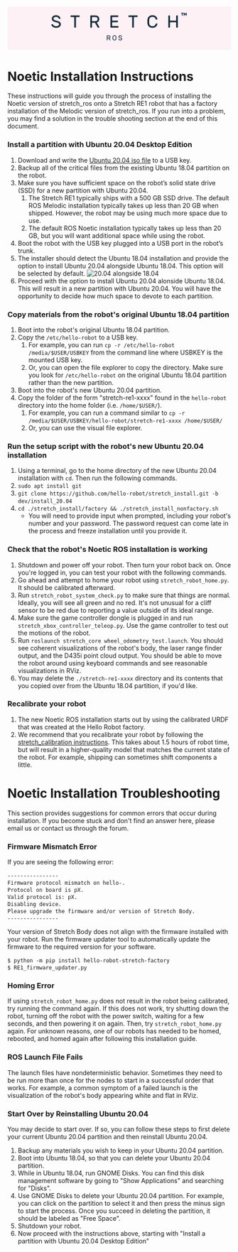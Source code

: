 ![](./images/banner.png)

# Noetic Installation Instructions

These instructions will guide you through the process of installing the Noetic version of stretch_ros onto a Stretch RE1 robot that has a factory installation of the Melodic version of stretch_ros. If you run into a problem, you may find a solution in the trouble shooting section at the end of this document.

### Install a partition with Ubuntu 20.04 Desktop Edition
1. Download and write the [Ubuntu 20.04 iso file](https://releases.ubuntu.com/20.04/ubuntu-20.04.2.0-desktop-amd64.iso) to a USB key.
2. Backup all of the critical files from the existing Ubuntu 18.04 partition on the robot.
3. Make sure you have sufficient space on the robot’s solid state drive (SSD) for a new partition with Ubuntu 20.04. 
    1. The Stretch RE1 typically ships with a 500 GB SSD drive. The default ROS Melodic installation typically takes up less than 20 GB when shipped. However, the robot may be using much more space due to use. 
    2. The default ROS Noetic installation typically takes up less than 20 GB, but you will want additional space while using the robot.
4. Boot the robot with the USB key plugged into a USB port in the robot’s trunk.
5. The installer should detect the Ubuntu 18.04 installation and provide the option to install Ubuntu 20.04 alongside Ubuntu 18.04. This option will be selected by default. ![20.04 alongside 18.04](./images/ubuntu_installation_1.jpg)
6. Proceed with the option to install Ubuntu 20.04 alonside Ubuntu 18.04. This will result in a new partition with Ubuntu 20.04. You will have the opportunity to decide how much space to devote to each partition. 

### Copy materials from the robot's original Ubuntu 18.04 partition
1. Boot into the robot's original Ubuntu 18.04 partition.
2. Copy the `/etc/hello-robot` to a USB key. 
    1. For example, you can run `cp -r /etc/hello-robot /media/$USER/USBKEY` from the command line where USBKEY is the mounted USB key.
    2. Or, you can open the file explorer to copy the directory. Make sure you look for `/etc/hello-robot` on the original Ubuntu 18.04 partition rather than the new partition. 
3. Boot into the robot's new Ubuntu 20.04 partition.
4. Copy the folder of the form "stretch-re1-xxxx" found in the `hello-robot` directory into the home folder (i.e. `/home/$USER/`).
    1. For example, you can run a command similar to `cp -r /media/$USER/USBKEY/hello-robot/stretch-re1-xxxx /home/$USER/`
    2. Or, you can use the visual file explorer. 

### Run the setup script with the robot's new Ubuntu 20.04 installation
1. Using a terminal, go to the home directory of the new Ubuntu 20.04 installation with `cd`. Then run the following commands.
2. `sudo apt install git`
3. `git clone https://github.com/hello-robot/stretch_install.git -b dev/install_20.04`
4. `cd ./stretch_install/factory && ./stretch_install_nonfactory.sh`
    - You will need to provide input when prompted, including your robot's number and your password. The password request can come late in the process and freeze installation until you provide it.

### Check that the robot's Noetic ROS installation is working
1. Shutdown and power off your robot. Then turn your robot back on. Once you're logged in, you can test your robot with the following commands.
2. Go ahead and attempt to home your robot using `stretch_robot_home.py`. It should be calibrated afterward.
3. Run `stretch_robot_system_check.py` to make sure that things are normal. Ideally, you will see all green and no red. It's not unusual for a cliff sensor to be red due to reporting a value outside of its ideal range.
4. Make sure the game controller dongle is plugged in and run `stretch_xbox_controller_teleop.py`. Use the game controller to test out the motions of the robot.
5. Run `roslaunch stretch_core wheel_odometry_test.launch`. You should see coherent visualizations of the robot's body, the laser range finder output, and the D435i point cloud output. You should be able to move the robot around using keyboard commands and see reasonable visualizations in RViz. 
6. You may delete the `./stretch-re1-xxxx` directory and its contents that you copied over from the Ubuntu 18.04 partition, if you'd like.

### Recalibrate your robot
1. The new Noetic ROS installation starts out by using the calibrated URDF that was created at the Hello Robot factory. 
2. We recommend that you recalibrate your robot by following the [stretch_calibration instructions](https://github.com/hello-robot/stretch_ros/tree/dev/noetic/stretch_calibration). This takes about 1.5 hours of robot time, but will result in a higher-quality model that matches the current state of the robot. For example, shipping can sometimes shift components a little. 

# Noetic Installation Troubleshooting

This section provides suggestions for common errors that occur during installation. If you become stuck and don't find an answer here, please email us or contact us through the forum. 

### Firmware Mismatch Error

If you are seeing the following error:
```
----------------
Firmware protocol mismatch on hello-.
Protocol on board is pX.
Valid protocol is: pX.
Disabling device.
Please upgrade the firmware and/or version of Stretch Body.
----------------
```
Your version of Stretch Body does not align with the firmware installed with your robot. Run the firmware updater tool to automatically update the firmware to the required version for your software.
```
$ python -m pip install hello-robot-stretch-factory
$ RE1_firmware_updater.py
```

### Homing Error

If using `stretch_robot_home.py` does not result in the robot being calibrated, try running the command again. If this does not work, try shutting down the robot, turning off the robot with the power switch, waiting for a few seconds, and then powering it on again. Then, try `stretch_robot_home.py` again. For unknown reasons, one of our robots has needed to be homed, rebooted, and homed again after following this installation guide.

### ROS Launch File Fails

The launch files have nondeterministic behavior. Sometimes they need to be run more than once for the nodes to start in a successful order that works. For example, a common symptom of a failed launch is the visualization of the robot's body appearing white and flat in RViz. 

### Start Over by Reinstalling Ubuntu 20.04

You may decide to start over. If so, you can follow these steps to first delete your current Ubuntu 20.04 partition and then reinstall Ubuntu 20.04. 

1. Backup any materials you wish to keep in your Ubuntu 20.04 partition. 
2. Boot into Ubuntu 18.04, so that you can delete your Ubuntu 20.04 partition. 
3. While in Ubuntu 18.04, run GNOME Disks. You can find this disk management software by going to "Show Applications" and searching for "Disks". 
4. Use GNOME Disks to delete your Ubuntu 20.04 partition. For example, you can click on the partition to select it and then press the minus sign to start the process. Once you succeed in deleting the partition, it should be labeled as "Free Space".
5. Shutdown your robot. 
6. Now proceed with the instructions above, starting with "Install a partition with Ubuntu 20.04 Desktop Edition"

